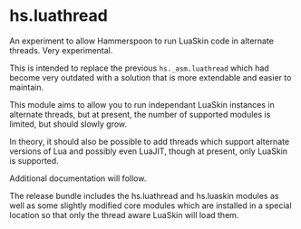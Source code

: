 hs.luathread
============

An experiment to allow Hammerspoon to run LuaSkin code in alternate threads.  Very experimental.

This is intended to replace the previous `hs._asm.luathread` which had become very outdated with a solution that is more extendable and easier to maintain.

This module aims to allow you to run independant LuaSkin instances in alternate threads, but at present, the number of supported modules is limited, but should slowly grow.

In theory, it should also be possible to add threads which support alternate versions of Lua and possibly even LuaJIT, though at present, only LuaSkin is supported.

Additional documentation will follow.

The release bundle includes the hs.luathread and hs.luaskin modules as well as some slightly modified core modules which are installed in a special location so that only the thread aware LuaSkin will load them.
